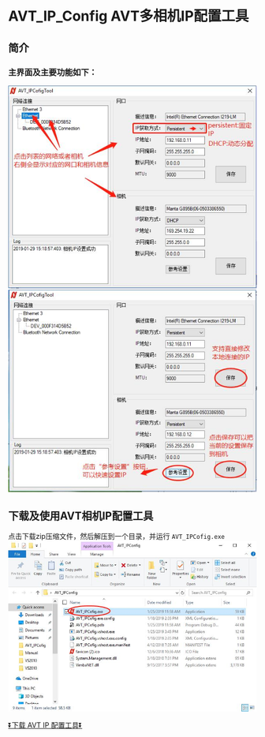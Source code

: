 # AVT_IP_Config AVT多相机IP配置工具

## 简介
### 主界面及主要功能如下：
![GitHub](ipConfig1.jpg "GitHub,Social Coding")
![GitHub](ipConfig2.jpg "GitHub,Social Coding")

## 下载及使用AVT相机IP配置工具

点击下载zip压缩文件，然后解压到一个目录，并运行 `AVT_IPCofig.exe`
![GitHub](ipConfig3.jpg "GitHub,Social Coding")

[:arrow_double_down:下载 AVT IP 配置工具:arrow_double_down:](https://github.com/avtcn/notes/raw/master/skills/avt_ip_config/AVT_IPConfig-001.zip)
